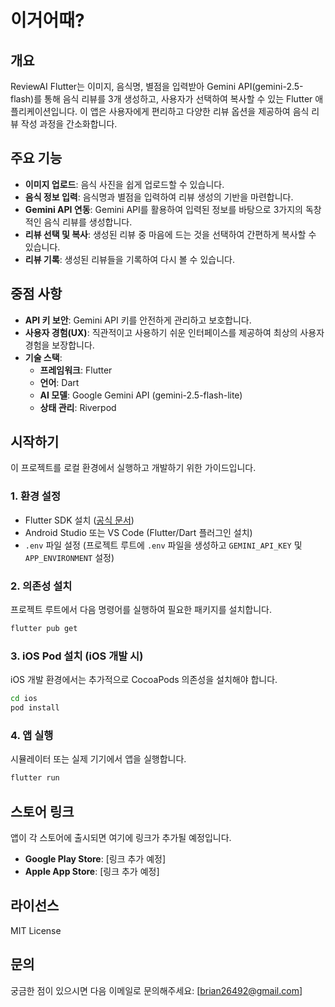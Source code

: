 # 이거어때?

## 개요
ReviewAI Flutter는 이미지, 음식명, 별점을 입력받아 Gemini API(gemini-2.5-flash)를 통해 음식 리뷰를 3개 생성하고, 사용자가 선택하여 복사할 수 있는 Flutter 애플리케이션입니다. 이 앱은 사용자에게 편리하고 다양한 리뷰 옵션을 제공하여 음식 리뷰 작성 과정을 간소화합니다.

## 주요 기능
- **이미지 업로드**: 음식 사진을 쉽게 업로드할 수 있습니다.
- **음식 정보 입력**: 음식명과 별점을 입력하여 리뷰 생성의 기반을 마련합니다.
- **Gemini API 연동**: Gemini API를 활용하여 입력된 정보를 바탕으로 3가지의 독창적인 음식 리뷰를 생성합니다.
- **리뷰 선택 및 복사**: 생성된 리뷰 중 마음에 드는 것을 선택하여 간편하게 복사할 수 있습니다.
- **리뷰 기록**: 생성된 리뷰들을 기록하여 다시 볼 수 있습니다.

## 중점 사항
- **API 키 보안**: Gemini API 키를 안전하게 관리하고 보호합니다.
- **사용자 경험(UX)**: 직관적이고 사용하기 쉬운 인터페이스를 제공하여 최상의 사용자 경험을 보장합니다.
- **기술 스택**:
    - **프레임워크**: Flutter
    - **언어**: Dart
    - **AI 모델**: Google Gemini API (gemini-2.5-flash-lite)
    - **상태 관리**: Riverpod

## 시작하기
이 프로젝트를 로컬 환경에서 실행하고 개발하기 위한 가이드입니다.

### 1. 환경 설정
- Flutter SDK 설치 ([공식 문서](https://flutter.dev/docs/get-started/install))
- Android Studio 또는 VS Code (Flutter/Dart 플러그인 설치)
- `.env` 파일 설정 (프로젝트 루트에 `.env` 파일을 생성하고 `GEMINI_API_KEY` 및 `APP_ENVIRONMENT` 설정)

### 2. 의존성 설치
프로젝트 루트에서 다음 명령어를 실행하여 필요한 패키지를 설치합니다.
```bash
flutter pub get
```

### 3. iOS Pod 설치 (iOS 개발 시)
iOS 개발 환경에서는 추가적으로 CocoaPods 의존성을 설치해야 합니다.
```bash
cd ios
pod install
```

### 4. 앱 실행
시뮬레이터 또는 실제 기기에서 앱을 실행합니다.
```bash
flutter run
```

## 스토어 링크
앱이 각 스토어에 출시되면 여기에 링크가 추가될 예정입니다.

- **Google Play Store**: [링크 추가 예정]
- **Apple App Store**: [링크 추가 예정]

## 라이선스
MIT License

## 문의
궁금한 점이 있으시면 다음 이메일로 문의해주세요: [brian26492@gmail.com]